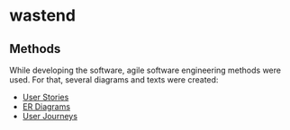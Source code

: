 # wastend

## Methods
While developing the software, agile software engineering methods were used.
For that, several diagrams and texts were created:
- [User Stories](docs/user-stories.md)
- [ER Diagrams](docs/er-diagram.md)
- [User Journeys](docs/user-journeys.md)
